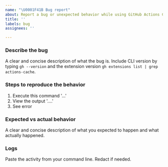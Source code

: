 ```yaml
---
name: "\U0001F41B Bug report"
about: Report a bug or unexpected behavior while using GitHub Actions Cache CLI extension
title: ''
labels: bug
assignees: ''

---
```


### Describe the bug

A clear and concise description of what the bug is. Include CLI version by typing `gh --version` and the extension version `gh extensions list | grep actions-cache`.

### Steps to reproduce the behavior

1. Execute this command '...'
2. View the output '....'
3. See error

### Expected vs actual behavior

A clear and concise description of what you expected to happen and what actually happened.

### Logs

Paste the activity from your command line. Redact if needed.
